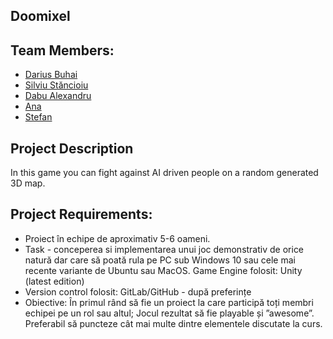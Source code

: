 ## Doomixel

## Team Members:
 - [Darius Buhai](https://github.com/DariusBuhai)
 - [Silviu Stăncioiu](https://github.com/SilviuShader)
 - [Dabu Alexandru](https://github.com/DabuAlexandru)
 - [Ana](https://github.com/anayep)
 - [Stefan](https://github.com/svk-svk)

## Project Description
In this game you can fight against AI driven people on a random generated 3D map.

## Project Requirements:

- Proiect în echipe de aproximativ 5-6 oameni.
- Task - conceperea si implementarea unui joc demonstrativ de orice natură dar care să poată rula pe PC sub Windows 10 sau cele mai recente variante de Ubuntu sau MacOS.
Game Engine folosit: Unity (latest edition)
- Version control folosit: GitLab/GitHub - după preferințe
- Obiective: În primul rând să fie un proiect la care participă toți membri echipei pe un rol sau altul; Jocul rezultat să fie playable și ”awesome”. Preferabil să puncteze cât mai multe dintre elementele discutate la curs.


